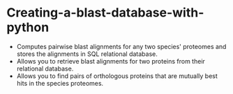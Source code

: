 # Creating-a-blast-database-with-python
- Computes pairwise blast alignments for any two species' proteomes and stores the alignments in SQL relational database.
- Allows you to retrieve blast alignments for two proteins from their relational database.
- Allows you to find pairs of orthologous proteins that are mutually best hits in the species proteomes.
